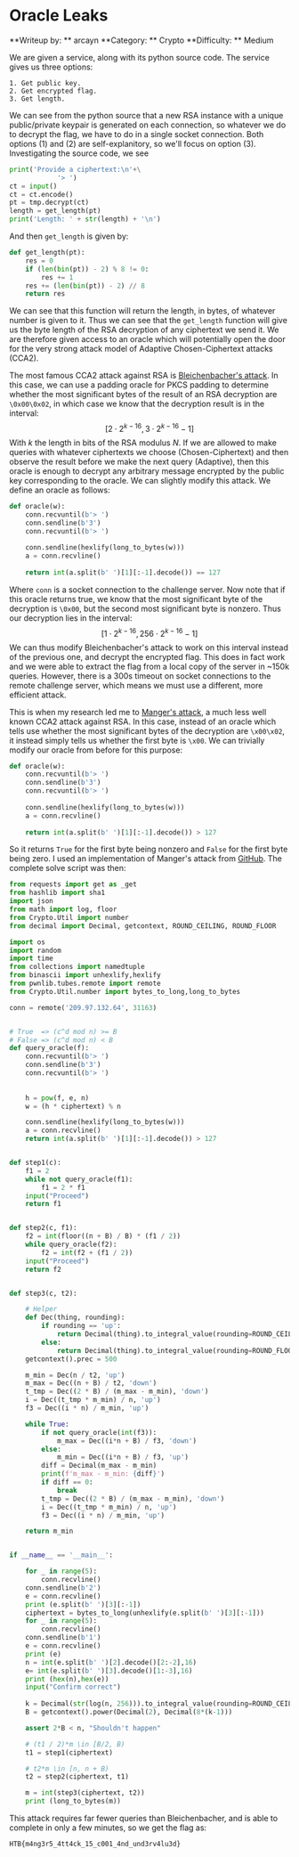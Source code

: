 # Oracle Leaks

**Writeup by: ** arcayn
**Category: ** Crypto
**Difficulty: ** Medium

We are given a service, along with its python source code. The service gives us three options:
```
1. Get public key.
2. Get encrypted flag.
3. Get length.
```
We can see from the python source that a new RSA instance with a unique public/private keypair is generated on each connection, so whatever we do to decrypt the flag, we have to do in a single socket connection. Both options (1) and (2) are self-explanitory, so we'll focus on option (3). Investigating the source code, we see 
```python
print('Provide a ciphertext:\n'+\
			'> ')
ct = input()
ct = ct.encode()
pt = tmp.decrypt(ct)
length = get_length(pt)
print('Length: ' + str(length) + '\n')
```
And then `get_length` is given by:
```python
def get_length(pt):
	res = 0
	if (len(bin(pt)) - 2) % 8 != 0:
		res += 1
	res += (len(bin(pt)) - 2) // 8
	return res
```
We can see that this function will return the length, in bytes, of whatever number is given to it. Thus we can see that the `get_length` function will give us the byte length of the RSA decryption of any ciphertext we send it. We are therefore given access to an oracle which will potentially open the door for the very strong attack model of Adaptive Chosen-Ciphertext attacks (CCA2). 

The most famous CCA2 attack against RSA is [Bleichenbacher's attack](http://archiv.infsec.ethz.ch/education/fs08/secsem/bleichenbacher98.pdf). In this case, we can use a padding oracle for PKCS padding to determine whether the most significant bytes of the result of an RSA decryption are `\0x00\0x02`, in which case we know that the decryption result is in the interval:
$$[2 \cdot 2^{k - 16}, 3 \cdot 2^{k - 16} - 1]$$
With $k$ the length in bits of the RSA modulus $N$. If we are allowed to make queries with whatever ciphertexts we choose (Chosen-Ciphertext) and then observe the result before we make the next query (Adaptive), then this oracle is enough to decrypt any arbitrary message encrypted by the public key corresponding to the oracle. We can slightly modify this attack. We define an oracle as follows:
```python
def oracle(w):
    conn.recvuntil(b'> ')
    conn.sendline(b'3')
    conn.recvuntil(b'> ')
    
    conn.sendline(hexlify(long_to_bytes(w)))
    a = conn.recvline()
	
    return int(a.split(b' ')[1][:-1].decode()) == 127

```
Where `conn` is a socket connection to the challenge server. Now note that if this oracle returns true, we know that the most significant byte of the decryption is `\0x00`, but the second most significant byte is nonzero. Thus our decryption lies in the interval:
$$[1 \cdot 2^{k - 16}, 256 \cdot 2^{k - 16} - 1]$$
We can thus modify Bleichenbacher's attack to work on this interval instead of the previous one, and decrypt the encrypted flag. This does in fact work and we were able to extract the flag from a local copy of the server in ~150k queries. However, there is a 300s timeout on socket connections to the remote challenge server, which means we must use a different, more efficient attack.

This is when my research led me to [Manger's attack](https://www.iacr.org/archive/crypto2001/21390229.pdf), a much less well known CCA2 attack against RSA. In this case, instead of an oracle which tells use whether the most significant bytes of the decryption are `\x00\x02`, it instead simply tells us whether the first byte is `\x00`.  We can trivially modify our oracle from before for this purpose:
```python
def oracle(w):
    conn.recvuntil(b'> ')
    conn.sendline(b'3')
    conn.recvuntil(b'> ')
    
    conn.sendline(hexlify(long_to_bytes(w)))
    a = conn.recvline()
	
    return int(a.split(b' ')[1][:-1].decode()) > 127

```
So it returns `True` for the first byte being nonzero and `False` for the first byte being zero. I used an implementation of Manger's attack from [GitHub](https://github.com/anderspkd/manger-cca-rsa-oaep-demo). The complete solve script was then:
```python
from requests import get as _get
from hashlib import sha1
import json
from math import log, floor
from Crypto.Util import number
from decimal import Decimal, getcontext, ROUND_CEILING, ROUND_FLOOR

import os
import random
import time
from collections import namedtuple
from binascii import unhexlify,hexlify
from pwnlib.tubes.remote import remote
from Crypto.Util.number import bytes_to_long,long_to_bytes

conn = remote('209.97.132.64', 31163)


# True  => (c^d mod n) >= B
# False => (c^d mod n) < B
def query_oracle(f):
    conn.recvuntil(b'> ')
    conn.sendline(b'3')
    conn.recvuntil(b'> ')
    
    
    h = pow(f, e, n)
    w = (h * ciphertext) % n

    conn.sendline(hexlify(long_to_bytes(w)))
    a = conn.recvline()
    return int(a.split(b' ')[1][:-1].decode()) > 127


def step1(c):
    f1 = 2
    while not query_oracle(f1):
        f1 = 2 * f1
    input("Proceed")
    return f1


def step2(c, f1):
    f2 = int(floor((n + B) / B) * (f1 / 2))
    while query_oracle(f2):
        f2 = int(f2 + (f1 / 2))
    input("Proceed")
    return f2


def step3(c, t2):

    # Helper
    def Dec(thing, rounding):
        if rounding == 'up':
            return Decimal(thing).to_integral_value(rounding=ROUND_CEILING)
        else:
            return Decimal(thing).to_integral_value(rounding=ROUND_FLOOR)
    getcontext().prec = 500

    m_min = Dec(n / t2, 'up')
    m_max = Dec((n + B) / t2, 'down')
    t_tmp = Dec((2 * B) / (m_max - m_min), 'down')
    i = Dec((t_tmp * m_min) / n, 'up')
    f3 = Dec((i * n) / m_min, 'up')

    while True:
        if not query_oracle(int(f3)):
            m_max = Dec((i*n + B) / f3, 'down')
        else:
            m_min = Dec((i*n + B) / f3, 'up')
        diff = Decimal(m_max - m_min)
        print(f'm_max - m_min: {diff}')
        if diff == 0:
            break
        t_tmp = Dec((2 * B) / (m_max - m_min), 'down')
        i = Dec((t_tmp * m_min) / n, 'up')
        f3 = Dec((i * n) / m_min, 'up')

    return m_min


if __name__ == '__main__':

    for _ in range(5):
        conn.recvline()
    conn.sendline(b'2')
    e = conn.recvline()
    print (e.split(b' ')[3][:-1])
    ciphertext = bytes_to_long(unhexlify(e.split(b' ')[3][:-1]))
    for _ in range(5):
        conn.recvline()
    conn.sendline(b'1')
    e = conn.recvline()
    print (e)
    n = int(e.split(b' ')[2].decode()[2:-2],16)
    e= int(e.split(b' ')[3].decode()[1:-3],16)
    print (hex(n),hex(e))
    input("Confirm correct")
    
    k = Decimal(str(log(n, 256))).to_integral_value(rounding=ROUND_CEILING)
    B = getcontext().power(Decimal(2), Decimal(8*(k-1)))

    assert 2*B < n, "Shouldn't happen"

    # (t1 / 2)*m \in [B/2, B)
    t1 = step1(ciphertext)

    # t2*m \in [n, n + B)
    t2 = step2(ciphertext, t1)

    m = int(step3(ciphertext, t2))
	print (long_to_bytes(m))
```
This attack requires far fewer queries than Bleichenbacher, and is able to complete in only a few minutes, so we get the flag as:

`HTB{m4ng3r5_4tt4ck_15_c001_4nd_und3rv4lu3d}`